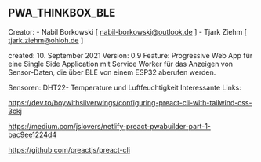 ## PWA_THINKBOX_BLE

Creator: 
            - Nabil Borkowski [ nabil-borkowski@outlook.de ] 
            - Tjark Ziehm [ tjark.ziehm@ohioh.de ]

created: 10. September 2021
Version: 0.9
Feature: Progressive Web App für eine Single Side Application mit Service Worker für das Anzeigen von Sensor-Daten, die über BLE von einem ESP32 aberufen werden.

Sensoren: DHT22- Temperature und Luftfeuchtigkeit 
Interessante Links:

https://dev.to/boywithsilverwings/configuring-preact-cli-with-tailwind-css-3ckj

https://medium.com/jslovers/netlify-preact-pwabuilder-part-1-bac9ee1224d4

https://github.com/preactjs/preact-cli
